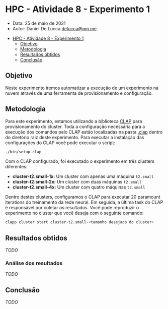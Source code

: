 # HPC - Atividade 8 - Experimento 1

- Data: 25 de maio de 2021
- Autor: Daniel De Lucca <delucca@pm.me>

* [HPC - Atividade 8 - Experimento 1](#)
  * [Objetivo](#objetivo)
  * [Metodologia](#metodologia)
  * [Resultados obtidos](#resultados-obtidos)
  * [Conclusão](#conclusao)

## Objetivo

Neste experimento iremos automatizar a execução de um experimento na nuvem através de uma ferramenta de provisionamento e configuração.

## Metodologia

Para este experimento, estamos utilizando a biblioteca [CLAP](https://github.com/lmcad-unicamp/CLAP) para provisionamento do cluster. Toda a configuração necessária para a execução dos comandos pelo CLAP estão localizadas na pasta [.clap](./.clap) dentro do diretório raiz deste experimento. Para executar a instalação das configurações do CLAP você pode executar o script:

```sh
./bin/setup-clap
```

Com o CLAP configurado, foi executado o experimento em três clusters diferentes:

* **cluster-t2.small-1x:** Um cluster com apenas uma máquina `t2.small`
* **cluster-t2.small-2x:** Um cluster com duas máquinas `t2.small`
* **cluster-t2.small-4x:** Um cluster com quatro máquinas `t2.small`

Dentro destes clusters, configuramos o CLAP para executar 20 paramount iterations do treinamento da rede neural. Em seguida, a última task do CLAP é responsável por coletar os resultados. Você pode reproduzir o experimento no cluster que você deseja com o seguinte comando:

```sh
clapp cluster start cluster-t2.small-<tamanho desejado do cluster>
```

## Resultados obtidos

_TODO_

### Análise dos resultados

_TODO_

## Conclusão

_TODO_
